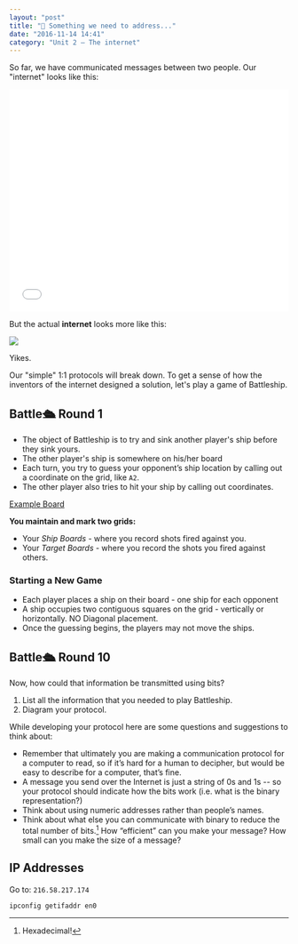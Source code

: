 ```yaml
---
layout: "post"
title: "📇 Something we need to address..."
date: "2016-11-14 14:41"
category: "Unit 2 – The internet"
---
```


So far, we have communicated messages between two people. Our "internet" looks like this:

<iframe src="{{ site.baseurl }}/Code_Examples/BinaryCommunication" width="100%" height="400px" style="border:0px"></iframe>

But the actual **internet** looks more like this:

![](https://46qasb3uw5yn639ko4bz2ptr8u-wpengine.netdna-ssl.com/files/2015/11/internet-map-FB.jpg)

Yikes.

Our "simple" 1:1 protocols will break down. To get a sense of how the inventors of the internet designed a solution, let's play a game of Battleship.

## Battle🛳 Round 1
- The object of Battleship is to try and sink another player's ship before they sink yours.  
- The other player's ship is somewhere on his/her board
- Each turn, you try to guess your opponent’s ship location by calling out a coordinate on the grid, like `A2`.
- The other player also tries to hit your ship by calling out coordinates.  

[Example Board](https://docs.google.com/document/d/1oKi5_35xB-6Np5stnbGq7MCKnRZVC5qCVUQmAJByrTI/edit)

**You maintain and mark two grids:**
- Your _Ship Boards_ - where you record shots fired against you.
- Your _Target Boards_ - where you record the shots you fired against others.

### Starting a New Game

- Each player places a ship on their board - one ship for each opponent
- A ship occupies two contiguous squares on the grid - vertically or horizontally. NO Diagonal placement.
- Once the guessing begins, the players may not move the ships.  

## Battle🛳 Round 10
Now, how could that information be transmitted using bits?

1. List all the information that you needed to play Battleship.
2. Diagram your protocol.

While developing your protocol here are some questions and suggestions to think about:

- Remember that ultimately you are making a communication protocol for a computer to read, so if it’s hard for a human to decipher, but would be easy to describe for a computer, that’s fine.
- A message you send over the Internet is just a string of 0s and 1s -- so your protocol should indicate how the bits work (i.e. what is the binary representation?)
- Think about using numeric addresses rather than people’s names.
- Think about what else you can communicate with binary to reduce the total number of bits.[^hex] How “efficient” can you make your message?  How small can you make the size of a message?

[^hex]: Hexadecimal!


## IP Addresses



Go to: `216.58.217.174`

`ipconfig getifaddr en0`
